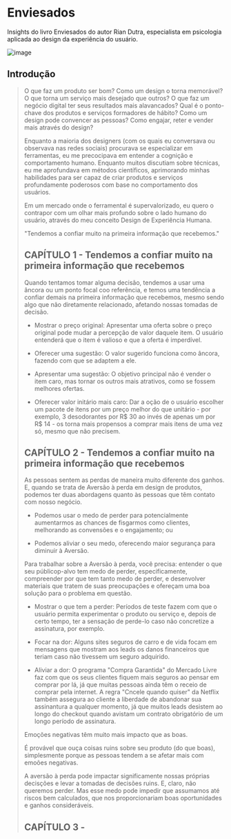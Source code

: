 # Enviesados
Insights do livro Enviesados do autor Rian Dutra, especialista em psicologia aplicada ao design da experiência do usuário.

![image](https://github.com/user-attachments/assets/d24590a8-4738-42a1-b26b-503b19c50e30)

## Introdução
> O que faz um produto ser bom? Como um design o torna memorável? O que torna um serviço mais desejado que outros? O que faz um negócio digital ter seus resultados mais alavancados? Qual é o ponto-chave dos produtos e serviços formadores de hábito? Como um design pode convencer as pessoas? Como engajar, reter e vender mais através do design?
>
> Enquanto a maioria dos designers (com os quais eu conversava ou observava nas redes sociais) procurava se especializar em ferramentas, eu me precocipava em entender a cognição e comportamento humano. Enquanto muitos discutiam sobre técnicas, eu me aprofundava em métodos científicos, aprimorando minhas habilidades para ser capaz de criar produtos e serviços profundamente poderosos com base no comportamento dos usuários.
>
> Em um mercado onde o ferramental é supervalorizado, eu quero o contrapor com um olhar mais profundo sobre o lado humano do usuário, através do meu conceito Design de Experiência Humana.
>
> "Tendemos a confiar muito na primeira informação que recebemos."
>
>  ## CAPÍTULO 1 - Tendemos a confiar muito na primeira informação que recebemos
> Quando tentamos tomar alguma decisão, tendemos a usar uma âncora ou um ponto focal coo referência, e temos uma tendência a confiar demais na primeira informação que recebemos, mesmo sendo algo que não diretamente relacionado, afetando nossas tomadas de decisão.
>
> - Mostrar o preço original: Apresentar uma oferta sobre o preço original pode mudar a percepção de valor daquele item. O usuário entenderá que o item é valioso e que a oferta é imperdível.
>   
> - Oferecer uma sugestão: O valor sugerido funciona como âncora, fazendo com que se adaptem a ele.
>   
> - Apresentar uma sugestão: O objetivo principal não é vender o item caro, mas tornar os outros mais atrativos, como se fossem melhores ofertas.
>   
> - Oferecer valor initário mais caro: Dar a oção de o usuário escolher um pacote de itens por um preço melhor do que unitário - por exemplo, 3 desodorantes por R$ 30 ao invés de apenas um por R$ 14 - os torna mais propensos a comprar mais itens de uma vez só, mesmo que não precisem. 
>
> ## CAPÍTULO 2 - Tendemos a confiar muito na primeira informação que recebemos
> As pessoas sentem as perdas de maneira muito diferente dos ganhos. E, quando se trata de Aversão à perda em design de produtos, podemos ter duas abordagens quanto às pessoas que têm contato com nosso negócio.
>
> - Podemos usar o medo de perder para potencialmente aumentarmos as chances de fisgarmos como clientes, melhorando as convensões e o engajamento; ou
>   
> - Podemos aliviar o seu medo, oferecendo maior segurança para diminuir à Aversão.
>
> Para trabalhar sobre a Aversão à perda, você precisa: entender o que seu públicop-alvo tem medo de perder, especificamente, compreender por que tem tanto medo de perder, e desenvolver materiais que tratem de suas preocupações e ofereçam uma boa solução para o problema em questão.
>
> - Mostrar o que tem a perder: Períodos de teste fazem com que o usuário permita experimentar o produto ou serviço e, depois de certo tempo, ter a sensação de perde-lo caso não concretize a assinatura, por exemplo.
> - Focar na dor: Alguns sites seguros de carro e de vida focam em mensagens que mostram aos leads os danos financeiros que teriam caso não tivessem um seguro adquirido.
>   
> - Aliviar a dor: O programa "Compra Garantida" do Mercado Livre faz com que os seus clientes fiquem mais seguros ao pensar em comprar por lá, já que muitas pessoas ainda têm o receio de comprar pela internet. A regra "Cncele quando quiser" da Netflix também assegura ao cliente a liberdade de abandonar sua assinantura a qualquer momento, já que muitos leads desistem ao longo do checkout quando avistam um contrato obrigatório de um longo período de assinatura.
>   
> Emoções negativas têm muito mais impacto que as boas.
>
> É provável que ouça coisas ruins sobre seu produto (do que boas), simplesmente porque as pessoas tendem a se afetar mais com emoões negativas.
>
> A aversão à perda pode impactar significamente nossas próprias decisções e levar a tomadas de decisões ruins. E, claro, não queremos perder. Mas esse medo pode impedir que assumamos até riscos bem calculados, que nos proporcionariam boas oportunidades e ganhos consideráveis.
>
> ## CAPÍTULO 3 - 
>  

